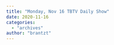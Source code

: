 ```yaml
---
title: "Monday, Nov 16 TBTV Daily Show"
date: 2020-11-16
categories: 
  - "archives"
author: "brantzt"
---
```



